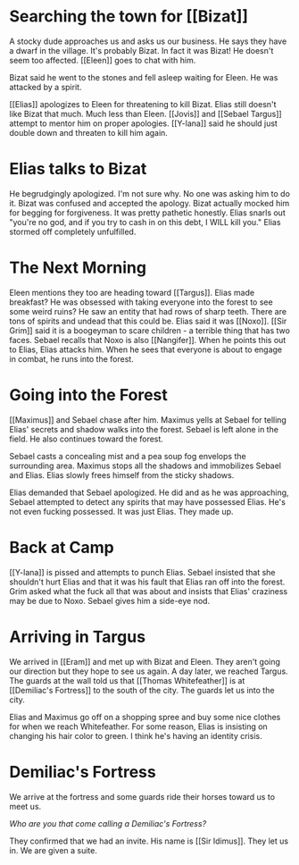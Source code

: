 # Searching the town for [[Bizat]]
A stocky dude approaches us and asks us our business. He says they have a dwarf in the village. It's probably Bizat. In fact it was Bizat! He doesn't seem too affected. [[Eleen]] goes to chat with him.

Bizat said he went to the stones and fell asleep waiting for Eleen. He was attacked by a spirit. 

[[Elias]] apologizes to Eleen for threatening to kill Bizat. Elias still doesn't like Bizat that much. Much less than Eleen. [[Jovis]] and [[Sebael Targus]] attempt to mentor him on proper apologies. [[Y-lana]] said he should just double down and threaten to kill him again.
# Elias talks to Bizat
He begrudgingly apologized. I'm not sure why. No one was asking him to do it. Bizat was confused and accepted the apology. Bizat actually mocked him for begging for forgiveness. It was pretty pathetic honestly. Elias snarls out "you're no god, and if you try to cash in on this debt, I WILL kill you." Elias stormed off completely unfulfilled.
# The Next Morning
Eleen mentions they too are heading toward [[Targus]]. Elias made breakfast? He was obsessed with taking everyone into the forest to see some weird ruins? He saw an entity that had rows of sharp teeth. There are tons of spirits and undead that this could be. Elias said it was [[Noxo]]. [[Sir Grim]] said it is a boogeyman to scare children - a terrible thing that has two faces. Sebael recalls that Noxo is also [[Nangifer]]. When he points this out to Elias, Elias attacks him. When he sees that everyone is about to engage in combat, he runs into the forest.
# Going into the Forest
[[Maximus]] and Sebael chase after him. Maximus yells at Sebael for telling Elias' secrets and shadow walks into the forest. Sebael is left alone in the field. He also continues toward the forest.

Sebael casts a concealing mist and a pea soup fog envelops the surrounding area. Maximus stops all the shadows and immobilizes Sebael and Elias. Elias slowly frees himself from the sticky shadows. 

Elias demanded that Sebael apologized. He did and as he was approaching, Sebael attempted to detect any spirits that may have possessed Elias. He's not even fucking possessed. It was just Elias. They made up.
# Back at Camp
[[Y-lana]] is pissed and attempts to punch Elias. Sebael insisted that she shouldn't hurt Elias and that it was his fault that Elias ran off into the forest. Grim asked what the fuck all that was about and insists that Elias' craziness may be due to Noxo. Sebael gives him a side-eye nod.
# Arriving in Targus
We arrived in [[Eram]] and met up with Bizat and Eleen. They aren't going our direction but they hope to see us again. A day later, we reached Targus. The guards at the wall told us that [[Thomas Whitefeather]] is at [[Demiliac's Fortress]] to the south of the city. The guards let us into the city.

Elias and Maximus go off on a shopping spree and buy some nice clothes for when we reach Whitefeather. For some reason, Elias is insisting on changing his hair color to green. I think he's having an identity crisis.

# Demiliac's Fortress
We arrive at the fortress and some guards ride their horses toward us to meet us.

*Who are you that come calling a Demiliac's Fortress?*

They confirmed that we had an invite. His name is [[Sir Idimus]]. They let us in. We are given a suite. 

